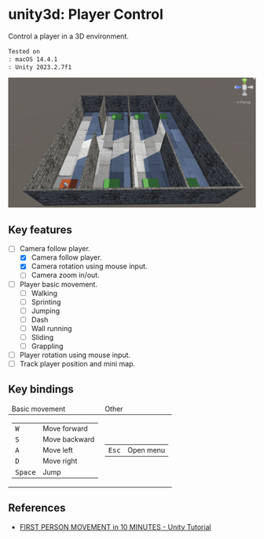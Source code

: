 # unity3d: Player Control

Control a player in a 3D environment. 

    Tested on
    : macOS 14.4.1
    : Unity 2023.2.7f1

<img src="Var/Images/Screenshot.png" alt="Screenshot">

## Key features

- [ ] Camera follow player.
  - [X] Camera follow player.
  - [X] Camera rotation using mouse input.
  - [ ] Camera zoom in/out.
- [ ] Player basic movement.
  - [ ] Walking
  - [ ] Sprinting
  - [ ] Jumping
  - [ ] Dash
  - [ ] Wall running
  - [ ] Sliding
  - [ ] Grappling
- [ ] Player rotation using mouse input.
- [ ] Track player position and mini map.

## Key bindings

<table>

<thead>
<tr>
<td>Basic movement</td>
<td>Other</td>
</tr>
</thead>

<tbody>


<!-- Basic movement -->
<tr>
<td>

<table>
<tbody>
<tr>
<td><kbd>W</kbd></td>
<td>Move forward</td>
</tr>
<tr>
<td><kbd>S</kbd></td>
<td>Move backward</td>
</tr>
<tr>
<td><kbd>A</kbd></td>
<td>Move left</td>
</tr>
<tr>
<td><kbd>D</kbd></td>
<td>Move right</td>
</tr>
<tr>
<td><kbd>Space</kbd></td>
<td>Jump</td>
</tr>
</tbody>
</table>


</td>
<td>
<!-- Other -->

<table>
<tbody>
<tr>

<td><kbd>Esc</kbd></td>
<td>Open menu</td>

</tr>
</tbody>
</table>

</tr>
</tbody>
</table>

## References

- [FIRST PERSON MOVEMENT in 10 MINUTES - Unity Tutorial](https://www.youtube.com/watch?v=f473C43s8nE)